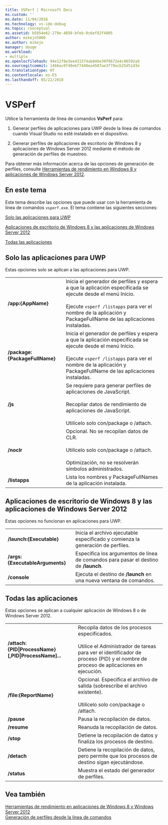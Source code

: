 ```yaml
---
title: VSPerf | Microsoft Docs
ms.custom: ''
ms.date: 11/04/2016
ms.technology: vs-ide-debug
ms.topic: conceptual
ms.assetid: b5854e62-279e-4850-bfeb-0c6ef82f4805
author: mikejo5000
ms.author: mikejo
manager: douge
ms.workload:
- multiple
ms.openlocfilehash: 94e12f8e3ee431574ab846e30f9672e4c06592a9
ms.sourcegitcommit: 1466ac0f49ebf7448ea4507ae3f79acb25d51d3e
ms.translationtype: HT
ms.contentlocale: es-ES
ms.lasthandoff: 05/22/2018
---
```

# <a name="vsperf"></a>VSPerf
Utilice la herramienta de línea de comandos **VsPerf** para:  
  
1.  Generar perfiles de aplicaciones para UWP desde la línea de comandos cuando Visual Studio no esté instalado en el dispositivo.  
  
2.  Generar perfiles de aplicaciones de escritorio de Windows 8 y aplicaciones de Windows Server 2012 mediante el método de generación de perfiles de muestreo.  
  
 Para obtener más información acerca de las opciones de generación de perfiles, consulte [Herramientas de rendimiento en Windows 8 y aplicaciones de Windows Server 2012](../profiling/performance-tools-on-windows-8-and-windows-server-2012-applications.md).  
  
##  <a name="BKMK_In_this_topic"></a> En este tema  
 Este tema describe las opciones que puede usar con la herramienta de línea de comandos `vsperf.exe`. El tema contiene las siguientes secciones:  
  
 [Solo las aplicaciones para UWP](#BKMK_windows_store_apps_only)  
  
 [Aplicaciones de escritorio de Windows 8 y las aplicaciones de Windows Server 2012](#BKMK_Windows_8_classic_applications_and_Windows_Server_2012_applications_only)  
  
 [Todas las aplicaciones](#BKMK_All_applications)  
  
##  <a name="BKMK_windows_store_apps_only"></a> Solo las aplicaciones para UWP  
 Estas opciones solo se aplican a las aplicaciones para UWP.  
  
|||  
|-|-|  
|**/app:{AppName}**|Inicia el generador de perfiles y espera a que la aplicación especificada se ejecute desde el menú Inicio.<br /><br /> Ejecute `vsperf /listapps` para ver el nombre de la aplicación y PackageFullName de las aplicaciones instaladas.|  
|**/package:{PackageFullName}**|Inicia el generador de perfiles y espera a que la aplicación especificada se ejecute desde el menú Inicio.<br /><br /> Ejecute `vsperf /listapps` para ver el nombre de la aplicación y PackageFullName de las aplicaciones instaladas.|  
|**/js**|Se requiere para generar perfiles de aplicaciones de JavaScript.<br /><br /> Recopilar datos de rendimiento de aplicaciones de JavaScript.<br /><br /> Utilícelo solo con/package o /attach.|  
|**/noclr**|Opcional. No se recopilan datos de CLR.<br /><br /> Utilícelo solo con/package o /attach.<br /><br /> Optimización, no se resolverán símbolos administrados.|  
|**/listapps**|Lista los nombres y PackageFullNames de la aplicación instalada.|  
  
##  <a name="BKMK_Windows_8_classic_applications_and_Windows_Server_2012_applications_only"></a> Aplicaciones de escritorio de Windows 8 y las aplicaciones de Windows Server 2012  
 Estas opciones no funcionan en aplicaciones para UWP.  
  
|||  
|-|-|  
|**/launch:{Executable}**|Inicia el archivo ejecutable especificado y comienza la generación de perfiles.|  
|**/args:{ExecutableArguments}**|Especifica los argumentos de línea de comandos para pasar el destino de **/launch**.|  
|**/console**|Ejecuta el destino de **/launch** en una nueva ventana de comandos.|  
  
##  <a name="BKMK_All_applications"></a> Todas las aplicaciones  
 Estas opciones se aplican a cualquier aplicación de Windows 8 o de Windows Server 2012.  
  
|||  
|-|-|  
|**/attach:{PID&#124;ProcessName}[,PID&#124;ProcessName]...**|Recopila datos de los procesos especificados.<br /><br /> Utilice el Administrador de tareas para ver el identificador de proceso (PID) y el nombre de proceso de aplicaciones en ejecución.|  
|**/file:{ReportName}**|Opcional. Especifica el archivo de salida (sobrescribe el archivo existente).<br /><br /> Utilícelo solo con/package o /attach.|  
|**/pause**|Pausa la recopilación de datos.|  
|**/resume**|Reanuda la recopilación de datos.|  
|**/stop**|Detiene la recopilación de datos y finaliza los procesos de destino.|  
|**/detach**|Detiene la recopilación de datos, pero permite que los procesos de destino sigan ejecutándose.|  
|**/status**|Muestra el estado del generador de perfiles.|  
  
## <a name="see-also"></a>Vea también  
 [Herramientas de rendimiento en aplicaciones de Windows 8 y Windows Server 2012](../profiling/performance-tools-on-windows-8-and-windows-server-2012-applications.md)   
 [Generación de perfiles desde la línea de comandos](../profiling/using-the-profiling-tools-from-the-command-line.md)